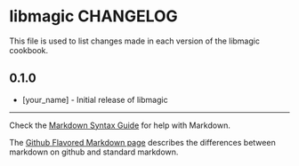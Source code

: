 libmagic CHANGELOG
==================

This file is used to list changes made in each version of the libmagic cookbook.

0.1.0
-----
- [your_name] - Initial release of libmagic

- - -
Check the [Markdown Syntax Guide](http://daringfireball.net/projects/markdown/syntax) for help with Markdown.

The [Github Flavored Markdown page](http://github.github.com/github-flavored-markdown/) describes the differences between markdown on github and standard markdown.
